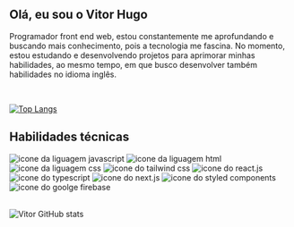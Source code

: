 ## Olá, eu sou o Vitor Hugo
Programador front end web, estou constantemente me aprofundando e buscando mais conhecimento, pois a tecnologia me fascina. No momento, estou estudando e desenvolvendo projetos para aprimorar minhas habilidades, ao mesmo tempo, em que busco desenvolver também habilidades no idioma inglês.

<br/>

[![Top Langs](https://github-readme-stats.vercel.app/api/top-langs/?username=888888b)](https://github.com/888888b/github-readme-stats)


## Habilidades técnicas

<div>
  <img alt="icone da liguagem javascript" src="https://img.shields.io/badge/JavaScript-F7DF1E?style=for-the-badge&logo=javascript&logoColor=black">
  <img alt="icone da liguagem html" src="https://img.shields.io/badge/HTML5-E34F26?style=for-the-badge&logo=html5&logoColor=white">
  <img alt="icone da liguagem css" src="https://img.shields.io/badge/CSS3-1572B6?style=for-the-badge&logo=css3&logoColor=white">
  <img alt="icone do tailwind css" src="https://img.shields.io/badge/Tailwind_CSS-38B2AC?style=for-the-badge&logo=tailwind-css&logoColor=white">
  <img alt="icone do react.js" src="https://img.shields.io/badge/React-20232A?style=for-the-badge&logo=react&logoColor=61DAFB">
  <img alt="icone do typescript" src="https://img.shields.io/badge/TypeScript-3178C6?style=for-the-badge&logo=typescript&logoColor=white">
  <img alt="icone do next.js" src="https://img.shields.io/badge/Next.js-000000?style=for-the-badge&logo=next.js&logoColor=white">
  <img alt='icone do styled components' src='https://img.shields.io/badge/Styled%20Components-003E1F?style=for-the-badge&logo=styled-components&logoColor=white'>
  <img alt="icone do goolge firebase" src="https://img.shields.io/badge/Firebase-9400D3?style=for-the-badge&logo=firebase&logoColor=white">
</div>

<br/>

![Vitor GitHub stats](https://github-readme-stats.vercel.app/api?username=888888b&show_icons=true&theme=dracula)



